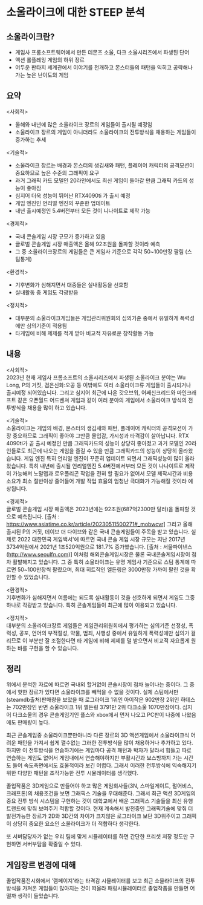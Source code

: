 소울라이크에 대한 STEEP 분석
============================    
소울라이크란?
------------------
- 게임사 프롬소프트웨어에서 만든 데몬즈 소울, 다크 소울시리즈에서 파생된 단어
- 액션 롤플레잉 게임의 하위 장르
- 어두운 판타지 세계관에서 이야기를 전개하고 몬스터들의 패턴을 익히고 공략해나가는 높은 난이도의 게임
 
 
요약
-------------------
<사회적>
- 올해와 내년에 많은 소울라이크 장르의 게임들이 출시될 예정임
- 소울라이크 장르의 게임이 아니더라도 소울라이크의 전투방식을 채용하는 게임들이 증가하는 추세
     
<기술적>
- 소울라이크 장르는 배경과 몬스터의 생김새와 패턴, 플레이어 캐릭터의 공격모션이 중요하므로 높은 수준의 그래픽이 요구
- 과거 그래픽 카드 모델인 20라인에서도 최신 게임이 돌아갈 만큼 그래픽 카드의 성능이 좋아짐
- 심지어 더욱 성능이 뛰어난 RTX4090ti 가 출시 예정
- 게임 엔진인 언리얼 엔진의 꾸준한 업데이트
- 내년 출시예정인 5.4버전부터 모든 것이 니나이트로 제작 가능
     
<경제적>
- 국내 콘솔게임 시장 규모가 증가하고 있음
- 글로벌 콘솔게임 시장 매출액은 올해 92조원을 돌파할 것이라 예측
- 그 중 소울라이크장르의 게임들은 큰 게임사 기준으로 각각 50~100만장 팔림 (스팀통계)
     
<환경적>
- 기후변화가 심해지면서 대중들은 실내활동을 선호함
- 실내활동 중 게임도 각광받음
    
<정치적>
- 대부분의 소울라이크게임들은 게임관리위원회의 심의기준 중에서 유일하게 폭력성에만 심의기준이 적용됨
- 타게임에 비해 제제를 적게 받아 비교적 자유로운 창작활동 가능
   
   
내용
--------------------
<사회적>    
 2023년 현재 게임사 프롬소프트의 소울시리즈에서 파생된 소울라이크 분야는 Wu Long, P의 거짓, 검은신화:오공 등 이밖에도 여러 소울라이크류 게임들이 출시되거나 출시예정 되어있습니다. 
 그리고 심지어 최근에 나온 갓오브워, 어쌔신크리드와 마인크래프트 같은 오픈월드 어드벤쳐 게임과 같이 여러 분야의 게임에서 소울라이크 방식의 전투방식을 채용을 많이 하고 있습니다. 
    
<기술적>     
 소울라이크는 게임의 배경, 몬스터의 생김새와 패턴, 플레이어 캐릭터의 공격모션이 가장 중요하므로 그래픽이 좋아야 그만큼 몰입감, 가시성과 타격감이 살아납니다.
 RTX 4090ti가 곧 출시 예정인 만큼 그래픽카드의 성능이 상당히 좋아졌고 과거 모델인 20라인들로도 최근에 나오는 게임을 즐길 수 있을 만큼 그래픽카드의 성능이 상당히 올라왔습니다.
 게임 엔진 특히 언리얼 엔진이 꾸준히 업데이트 되면서 그래픽성능이 많이 올라왔습니다. 특히 내년에 출시될 언리얼엔진 5.4버전에서부터 모든 것이 나나이트로 제작이 가능해져 노말맵과
로우폴리곤 작업을 전혀 할 필요가 없어서 모델 제작시간과 비용소요가 최소 절반이상 줄어들어 개발 작업 효율의 엄청난 극대화가 가능해질 것이라 예상됩니다.
    
<경제적>     
 글로벌 콘솔게임 시장 매출액은 2023년에는 92조원(687억2300만 달러)을 돌파할 것으로 예측됩니다. [출처 : https://www.asiatime.co.kr/article/20230511500271#_mobwcvr] 
 그리고 올해 출시된 P의 거짓, 데이브 더 다이브와 같은 국내 콘솔게임들이 주목을 받고 있습니다. 실제로 2022 대한민국 게임백서'에 따르면 국내 콘솔 게임 시장 규모는
지난 2017년 3734억원에서 2021년 1조520억원으로 181.7% 증가했습니다. [출처 : 서울파이낸스(http://www.seoulfn.com)]
 이처럼 해외콘솔게임시장은 물론 국내콘솔게임시장이 점차 활발해지고 있습니다.
 그 중 특히 소울라이크는 유명 게임사 기준으로 스팀 통계에 따르면 50~100만장씩 팔렸으며, 최대 히트작인 엘든링은 3000만장 가까이 팔린 것을 확인할 수 있었습니다.
 
<환경적>     
 기후변화가 심해지면서 여름에는 되도록 실내활동이 것을 선호하게 되면서 게임도 그중 하나로 각광받고 있습니다. 특히 콘솔게임들이 최근에 많이 이용되고 있습니다.

<정치적>     
 대부분의 소울라이크장르 게임들은 게임관리위원회에서 평가하는 심의기준 선정성, 폭력성, 공포, 언어의 부적절성, 약물, 범죄, 사행성 중에서 유일하게 폭력성에만 심의가 걸리므로
이 부분만 잘 조절한다면 타 게임에 비해 제제를 덜 받으면서 비교적 자요롭게 원하는 바를 구현을 할 수 있습니다.


정리
--------------------
 위에서 분석한 자료에 따르면 국내외 할거없이 콘솔시장이 점차 늘어나는 중이다. 그 중에서 핫한 장르가 있다면 소울라이크를 빼먹을 수 없을 것이다. 실제 스팀에서만 (steamdb출처)판매량을 보았을 때 로그라이크 1위인 아이작은 902만장 2위인 하데스는 702만장인 반면 소울라이크 1위 엘든링 3791만 2위 다크소울 1070만장이다. 심지어 다크소울의 경우 콘솔게임기인 플스와 xbox에서 먼저 나오고 PC판이 나중에 나왔음에도 판매량이 높다.
      
 최근 콘솔게임중 소울라이크뿐만아니라 다른 장르의 3D 액션게임에서 소울라이크식 어려운 패턴을 가져서 쉽게 깰수없는 그러한 전투방식을 많이 채용하거나 추가하고 있다. 하지만 이 전투방식을 연습하기에는 게임마다 공격 패턴과 박자가 달라서 힘들고 따로 연습하는 게임도 없어서 게임내에서 연습해야하지만 부활시간과 보스방까지 가는 시간도 들어 속도측면에서도 효울적이라 보긴 어렵다. 그래서 이러한 전투방식에 익숙해지기 위한 다양한 패턴을 조작가능한 전투 시뮬레이터를 생각했다.
      
 졸업작품은 3D게임으로 만들어야 하고 많은 게임회사들(3N, 스마일게이트, 펄어비스, 크래프톤)의 채용조건을 보면 그래픽스 기술을 우대해준다. 그래서 최근 액션 3D게임의 중요 전투 방식 시스템을 구현하는 것이 대학교에서 배운 그래픽스 기술들을 최신 유행트랜드에 맞춰 보여주기 적합할 것이다. 현재 계속해서 발전중인 그래픽기술에 맞춰 더 발전가능한 장르가 2D와 3D간의 차이가 크지않은 로그라이크 보단 3D위주이고 그래픽이 상당히 중요한 요소인 소울라이크가 더 적합하다 생각한다.
        
 또 서버담당자가 없는 우리 팀에 맞게 시뮬레이터를 하면 간단한 프리셋 저장 정도만 구현하면 서버부담을 확줄일 수 있다.


     
게임장르 변경에 대해
--------------------
졸업작품전시회에서 '램페이지'라는 타격감 시뮬레이터를 보고 최근 소울라이크의 전투방식을 가져온 게임들이 많아지는 것이 떠올라 패링시뮬레이터로 졸업작품을 만들면 어떨까 생각이 들었습니다.
